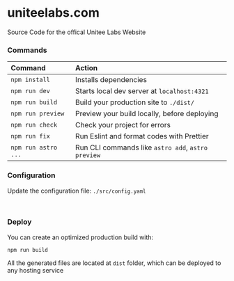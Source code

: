# uniteelabs.com

Source Code for the offical Unitee Labs Website

### Commands

| Command             | Action                                             |
| :------------------ | :------------------------------------------------- |
| `npm install`       | Installs dependencies                              |
| `npm run dev`       | Starts local dev server at `localhost:4321`        |
| `npm run build`     | Build your production site to `./dist/`            |
| `npm run preview`   | Preview your build locally, before deploying       |
| `npm run check`     | Check your project for errors                      |
| `npm run fix`       | Run Eslint and format codes with Prettier          |
| `npm run astro ...` | Run CLI commands like `astro add`, `astro preview` |

### Configuration

Update the configuration file: `./src/config.yaml`

<br>

### Deploy

You can create an optimized production build with:

```shell
npm run build
```

All the generated files are located at `dist` folder, which can be deployed to any hosting service

<br>
